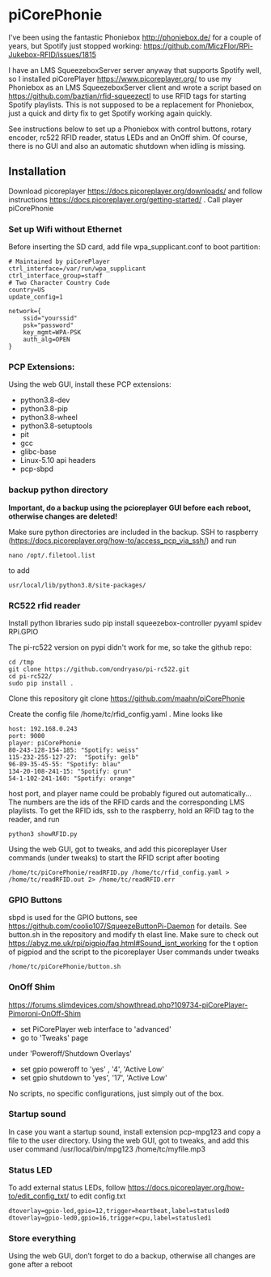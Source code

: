 # piCorePhonie

I've been using the fantastic Phoniebox http://phoniebox.de/ for a couple of years, but Spotify just stopped working: https://github.com/MiczFlor/RPi-Jukebox-RFID/issues/1815

I have an LMS SqueezeboxServer server anyway that supports Spotify well, so I installed piCorePlayer https://www.picoreplayer.org/ to use my Phoniebox as an LMS SqueezeboxServer client and wrote a script based on  https://github.com/baztian/rfid-squeezectl to use RFID tags for starting Spotify playlists. This is not supposed to be a replacement for Phoniebox, just a quick and dirty fix to get Spotify working again quickly. 

See instructions below to set up a Phoniebox with control buttons, rotary encoder, rc522 RFID reader, status LEDs and an OnOff shim. Of course, there is no GUI and also an automatic shutdown when idling is missing. 

## Installation
Download picoreplayer https://docs.picoreplayer.org/downloads/ and follow instructions https://docs.picoreplayer.org/getting-started/ . Call player piCorePhonie


### Set up Wifi without Ethernet

Before inserting the SD card, add file wpa_supplicant.conf to boot partition:

    # Maintained by piCorePlayer
    ctrl_interface=/var/run/wpa_supplicant
    ctrl_interface_group=staff
    # Two Character Country Code
    country=US
    update_config=1

    network={
        ssid="yourssid"
        psk="password"
        key_mgmt=WPA-PSK
        auth_alg=OPEN
    }



### PCP Extensions:

Using the web GUI, install these PCP extensions:
* python3.8-dev
* python3.8-pip
* python3.8-wheel
* python3.8-setuptools
* pit
* gcc
* glibc-base
* Linux-5.10 api headers
* pcp-sbpd



### backup python directory
**Important, do a backup using the pcioreplayer GUI before each reboot, otherwise changes are deleted!**

Make sure python directories are included in the backup. SSH to raspberry (https://docs.picoreplayer.org/how-to/access_pcp_via_ssh/) and run

    nano /opt/.filetool.list
to add

    usr/local/lib/python3.8/site-packages/


### RC522 rfid reader
Install python libraries
    sudo pip install squeezebox-controller pyyaml spidev RPi.GPIO

The pi-rc522 version on pypi didn't work for me, so take the github repo:

    cd /tmp
    git clone https://github.com/ondryaso/pi-rc522.git
    cd pi-rc522/
    sudo pip install .

Clone this repository
    git clone https://github.com/maahn/piCorePhonie


Create the config file /home/tc/rfid_config.yaml . Mine looks like

    host: 192.168.0.243
    port: 9000
    player: piCorePhonie
    80-243-128-154-185: "Spotify: weiss"
    115-232-255-127-27:  "Spotify: gelb"
    96-89-35-45-55: "Spotify: blau"
    134-20-108-241-15: "Spotify: grun"
    54-1-102-241-160: "Spotify: orange"

host port, and player name could be probably figured out automatically... The numbers are the ids of the RFID cards and the corresponding LMS playlists. 
To get the RFID ids, ssh to the raspberry, hold an RFID tag to the reader, and run
    
    python3 showRFID.py

Using the web GUI, got to tweaks, and add this picoreplayer User commands (under tweaks) to start the RFID
script after booting

    /home/tc/piCorePhonie/readRFID.py /home/tc/rfid_config.yaml > /home/tc/readRFID.out 2> /home/tc/readRFID.err


###  GPIO Buttons
sbpd is used for the GPIO buttons, see https://github.com/coolio107/SqueezeButtonPi-Daemon for details. 
See button.sh in the repository and modify th elast line. Make sure to check out https://abyz.me.uk/rpi/pigpio/faq.html#Sound_isnt_working for the t option of pigpiod and the script to the picoreplayer User commands under tweaks

    /home/tc/piCorePhonie/button.sh

### OnOff Shim
https://forums.slimdevices.com/showthread.php?109734-piCorePlayer-Pimoroni-OnOff-Shim

- set PiCorePlayer web interface to 'advanced'
- go to 'Tweaks' page

under 'Poweroff/Shutdown Overlays'

- set gpio poweroff to 'yes' , '4', 'Active Low'
- set gpio shutdown to 'yes', '17', 'Active Low'

No scripts, no specific configurations, just simply out of the box.


### Startup sound
In case you want a startup sound, install extension pcp-mpg123 and copy a file to the user 
directory. Using the web GUI, got to tweaks, and add this user command 
    /usr/local/bin/mpg123 /home/tc/myfile.mp3

### Status LED
To add external status LEDs, follow https://docs.picoreplayer.org/how-to/edit_config_txt/ to edit config.txt

    dtoverlay=gpio-led,gpio=12,trigger=heartbeat,label=statusled0
    dtoverlay=gpio-led0,gpio=16,trigger=cpu,label=statusled1


### Store everything
Using the web GUI, don’t forget to do a backup, otherwise all changes are gone after a reboot
